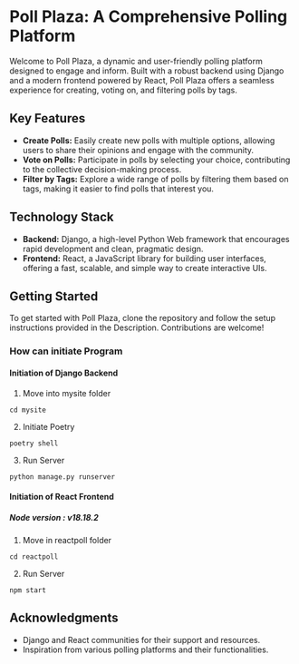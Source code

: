 # Poll Plaza: A Comprehensive Polling Platform

Welcome to Poll Plaza, a dynamic and user-friendly polling platform designed to engage and inform. Built with a robust backend using Django and a modern frontend powered by React, Poll Plaza offers a seamless experience for creating, voting on, and filtering polls by tags.

## Key Features

- **Create Polls:** Easily create new polls with multiple options, allowing users to share their opinions and engage with the community.
- **Vote on Polls:** Participate in polls by selecting your choice, contributing to the collective decision-making process.
- **Filter by Tags:** Explore a wide range of polls by filtering them based on tags, making it easier to find polls that interest you.

## Technology Stack

- **Backend:** Django, a high-level Python Web framework that encourages rapid development and clean, pragmatic design.
- **Frontend:** React, a JavaScript library for building user interfaces, offering a fast, scalable, and simple way to create interactive UIs.

## Getting Started

To get started with Poll Plaza, clone the repository and follow the setup instructions provided in the Description. Contributions are welcome!

### How can initiate Program

#### Initiation of Django Backend

1. Move into mysite folder

```
cd mysite
```

2. Initiate Poetry

```
poetry shell
```

3. Run Server

```
python manage.py runserver
```

#### Initiation of React Frontend

##### Node version :  v18.18.2

1. Move in reactpoll folder
```
cd reactpoll
```
2. Run Server
```
npm start
```

## Acknowledgments

- Django and React communities for their support and resources.
- Inspiration from various polling platforms and their functionalities.
